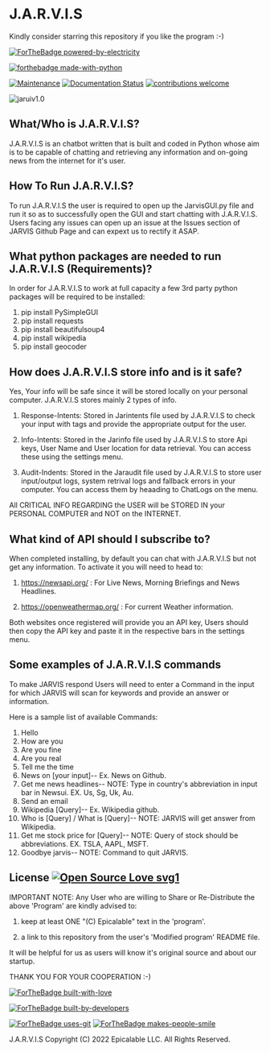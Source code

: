 # J.A.R.V.I.S

Kindly consider starring this repository if you like the program :-)

[![ForTheBadge powered-by-electricity](http://ForTheBadge.com/images/badges/powered-by-electricity.svg)](https://github.com/Epicalable/JARVIS-GUI)

[![forthebadge made-with-python](http://ForTheBadge.com/images/badges/made-with-python.svg)](https://www.python.org/) 

[![Maintenance](https://img.shields.io/badge/Maintained%3F-yes-green.svg)](https://github.com/Epicalable/JARVIS-GUI) [![Documentation Status](https://readthedocs.org/projects/ansicolortags/badge/?version=latest)](https://github.com/Epicalable/JARVIS-GUI) [![contributions welcome](https://img.shields.io/badge/contributions-welcome-brightgreen.svg?style=flat)](https://github.com/Epicalable/JARVIS-GUI/issues)

![jaruiv1.0](https://user-images.githubusercontent.com/69076784/180637424-8d2737c9-ead7-4d65-a8e8-a2c36d9474e8.png)


## What/Who is J.A.R.V.I.S?
J.A.R.V.I.S is an chatbot written that is built and coded in Python whose aim is to be capable of chatting and retrieving any information and on-going news from the internet for it's user.

## How To Run J.A.R.V.I.S?
To run J.A.R.V.I.S the user is required to open up the JarvisGUI.py file and run it so as to successfully open the GUI and start chatting with J.A.R.V.I.S.
Users facing any issues can open up an issue at the Issues section of JARVIS Github Page and can expext us to rectify it ASAP.

## What python packages are needed to run J.A.R.V.I.S (Requirements)?
In order for J.A.R.V.I.S to work at full capacity a few 3rd party python packages will be required to be installed:
1. pip install PySimpleGUI
2. pip install requests
3. pip install beautifulsoup4
4. pip install wikipedia
5. pip install geocoder

## How does J.A.R.V.I.S store info and is it safe?
Yes, Your info will be safe since it will be stored locally on your personal computer. J.A.R.V.I.S stores mainly 2 types of info.

1. Response-Intents: Stored in Jarintents file used by J.A.R.V.I.S to check your input with tags and provide the appropriate output for the user.

2. Info-Intents: Stored in the Jarinfo file used by J.A.R.V.I.S to store Api keys, User Name and User location for data retrieval. You can access these using the settings menu.

3. Audit-Indents: Stored in the Jaraudit file used by J.A.R.V.I.S to store user input/output logs, system retrival logs and fallback errors in your computer. You can access them by heaading to ChatLogs on the menu.

All CRITICAL INFO REGARDING the USER will be STORED IN your PERSONAL COMPUTER and NOT on the INTERNET.

## What kind of API should I subscribe to?
When completed installing, by default you can chat with J.A.R.V.I.S but not get any information. To activate it you will need to head to:

1. https://newsapi.org/ : For Live News, Morning Briefings and News Headlines.

2. https://openweathermap.org/ : For current Weather information.

Both websites once registered will provide you an API key, Users should then copy the API key and paste it in the respective bars in the settings menu.

## Some examples of J.A.R.V.I.S commands
To make JARVIS respond Users will need to enter a Command in the input for which JARVIS will scan for keywords and provide an answer or information.

Here is a sample list of available Commands:
1. Hello
2. How are you
3. Are you fine
4. Are you real
5. Tell me the time
6. News on [your input]--
   Ex. News on Github.
7. Get me news headlines--
   NOTE: Type in country's abbreviation in input bar in Newsui. EX. Us, Sg, Uk, Au.
8. Send an email
9. Wikipedia [Query]--
   Ex. Wikipedia github.
10. Who is [Query] / What is [Query]--
    NOTE: JARVIS will get answer from Wikipedia.
11. Get me stock price for [Query]--
    NOTE: Query of stock should be abbreviations. EX. TSLA, AAPL, MSFT.
12. Goodbye jarvis--
    NOTE: Command to quit JARVIS.

## License [![Open Source Love svg1](https://badges.frapsoft.com/os/v1/open-source.svg?v=103)](https://github.com/Epicalable/)
IMPORTANT NOTE: Any User who are willing to Share or Re-Distribute the above 'Program' are kindly advised to:

1. keep at least ONE "(C) Epicalable" text in the 'program'.

2. a link to this repository from the user's 'Modified program' README file. 

It will be helpful for us as users will know it's original source and about our startup.

THANK YOU FOR YOUR COOPERATION :-)


[![ForTheBadge built-with-love](http://ForTheBadge.com/images/badges/built-with-love.svg)](https://github.com/Epicalable/)

[![ForTheBadge built-by-developers](http://ForTheBadge.com/images/badges/built-by-developers.svg)](https://github.com/MahaMohan/)

[![ForTheBadge uses-git](http://ForTheBadge.com/images/badges/uses-git.svg)](https://GitHub.com/) 
[![ForTheBadge makes-people-smile](http://ForTheBadge.com/images/badges/makes-people-smile.svg)](https://github.com/Epicalable/)

J.A.R.V.I.S Copyright (C) 2022 Epicalable LLC. All Rights Reserved.